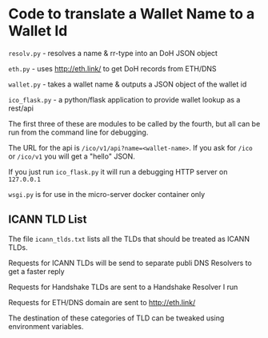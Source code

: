# Code to translate a Wallet Name to a Wallet Id

`resolv.py` - resolves a name & rr-type into an DoH JSON object

`eth.py` - uses http://eth.link/ to get DoH records from ETH/DNS

`wallet.py` - takes a wallet name & outputs a JSON object of the wallet id

`ico_flask.py` - a python/flask application to provide wallet lookup as a rest/api

The first three of these are modules to be called by the fourth, but all can be run from
the command line for debugging.


The URL for the api is `/ico/v1/api?name=<wallet-name>`. If you ask for `/ico` or `/ico/v1` you
will get a "hello" JSON.

If you just run `ico_flask.py` it will run a debugging HTTP server on `127.0.0.1`

`wsgi.py` is for use in the micro-server docker container only



## ICANN TLD List

The file `icann_tlds.txt` lists all the TLDs that should be treated as ICANN TLDs.

Requests for ICANN TLDs will be send to separate publi DNS Resolvers to get a faster reply

Requests for Handshake TLDs are sent to a Handshake Resolver I run

Requests for ETH/DNS domain are sent to http://eth.link/

The destination of these categories of TLD can be tweaked using environment variables.
